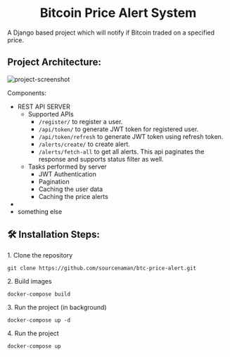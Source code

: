 <h1 align="center" id="title">Bitcoin Price Alert System</h1>

<p id="description">A Django based project which will notify if Bitcoin traded on a specified price.</p>

<h2>Project Architecture:</h2>

<img src="https://i.ibb.co/vhZ5SH6/Architecture.png" alt="project-screenshot" width="auto" />

Components:

*   REST API SERVER
      * Supported APIs
          * ```/register/``` to register a user.
          * ```/api/token/``` to generate JWT token for registered user.
          * ```/api/token/refresh``` to generate JWT token using refresh token.
          * ```/alerts/create/``` to create alert.
          * ```/alerts/fetch-all``` to get all alerts. This api paginates the response and supports status filter as well.
       * Tasks performed by server
          * JWT Authentication
          * Pagination
          * Caching the user data
          * Caching the price alerts
*     
*   something else

<h2>🛠️ Installation Steps:</h2>

<p>1. Clone the repository</p>

```
git clone https://github.com/sourcenaman/btc-price-alert.git
```

<p>2. Build images</p>

```
docker-compose build
```

<p>3. Run the project (in background)</p>

```
docker-compose up -d
```

<p>4. Run the project</p>

```
docker-compose up
```
